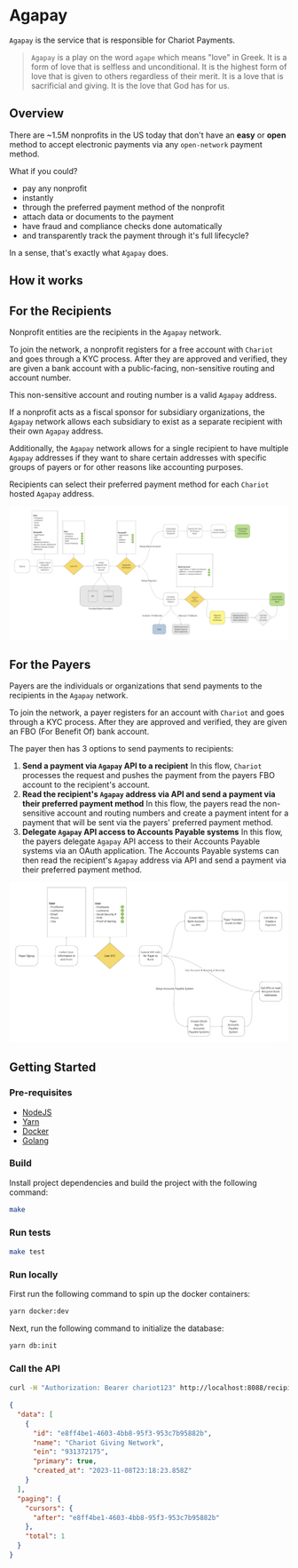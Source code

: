 # Agapay

`Agapay` is the service that is responsible for Chariot Payments.

> `Agapay` is a play on the word `agape` which means "love" in Greek. It is a form of love that is selfless and unconditional.
It is the highest form of love that is given to others regardless of their merit.
It is a love that is sacrificial and giving. It is the love that God has for us.

## Overview

There are ~1.5M nonprofits in the US today that don't have an **easy** or **open** method
to accept electronic payments via any `open-network` payment method.

What if you could?

- pay any nonprofit
- instantly
- through the preferred payment method of the nonprofit
- attach data or documents to the payment
- have fraud and compliance checks done automatically
- and transparently track the payment through it's full lifecycle?

In a sense, that's exactly what `Agapay` does.

## How it works

## For the Recipients

Nonprofit entities are the recipients in the `Agapay` network.

To join the network, a nonprofit registers for a free account with `Chariot` and goes through a KYC process.
After they are approved and verified, they are given a bank account with a public-facing, non-sensitive
routing and account number.

This non-sensitive account and routing number is a valid `Agapay` address.

If a nonprofit acts as a fiscal sponsor for subsidiary organizations,
the `Agapay` network allows each subsidiary to exist as a separate recipient with their own `Agapay` address.

Additionally, the `Agapay` network allows for a single recipient to have multiple `Agapay` addresses
if they want to share certain addresses with specific groups of payers or for other reasons like accounting purposes.

Recipients can select their preferred payment method for each `Chariot` hosted `Agapay` address.

![Recipient Onboarding Flow](./docs/assets/recipient_onboarding_flow.png)

## For the Payers

Payers are the individuals or organizations that send payments to the recipients in the `Agapay` network.

To join the network, a payer registers for an account with `Chariot` and goes through a KYC process.
After they are approved and verified, they are given an FBO (For Benefit Of) bank account.

The payer then has 3 options to send payments to recipients:

1. **Send a payment via `Agapay` API to a recipient**
 In this flow, `Chariot` processes the request and pushes the payment from the payers FBO account to the recipient's account.
2. **Read the recipient's `Agapay` address via API and send a payment via their preferred payment method**
 In this flow, the payers read the non-sensitive account and routing numbers and create a payment intent
 for a payment that will be sent via the payers' preferred payment method.
3. **Delegate `Agapay` API access to Accounts Payable systems**
 In this flow, the payers delegate `Agapay` API access to their Accounts Payable systems via an OAuth application.
 The Accounts Payable systems can then read the recipient's `Agapay` address via API and send a payment via their preferred payment method.

![Payer Onboarding Flow](./docs/assets/payer_onboarding_flow.png)

## Getting Started

### Pre-requisites

- [NodeJS](https://nodejs.org/en/download/)
- [Yarn](https://yarnpkg.com/en/docs/install)
- [Docker](https://docs.docker.com/install/)
- [Golang](https://golang.org/doc/install)

### Build

Install project dependencies and build the project with the following command:

```bash
make
```

### Run tests

```bash
make test
```

### Run locally

First run the following command to spin up the docker containers:

```bash
yarn docker:dev
```

Next, run the following command to initialize the database:

```bash
yarn db:init
```

### Call the API

```bash
curl -H "Authorization: Bearer chariot123" http://localhost:8088/recipients | jq .
```

```json
{
  "data": [
    {
      "id": "e8ff4be1-4603-4bb8-95f3-953c7b95882b",
      "name": "Chariot Giving Network",
      "ein": "931372175",
      "primary": true,
      "created_at": "2023-11-08T23:18:23.858Z"
    }
  ],
  "paging": {
    "cursors": {
      "after": "e8ff4be1-4603-4bb8-95f3-953c7b95882b"
    },
    "total": 1
  }
}
```
